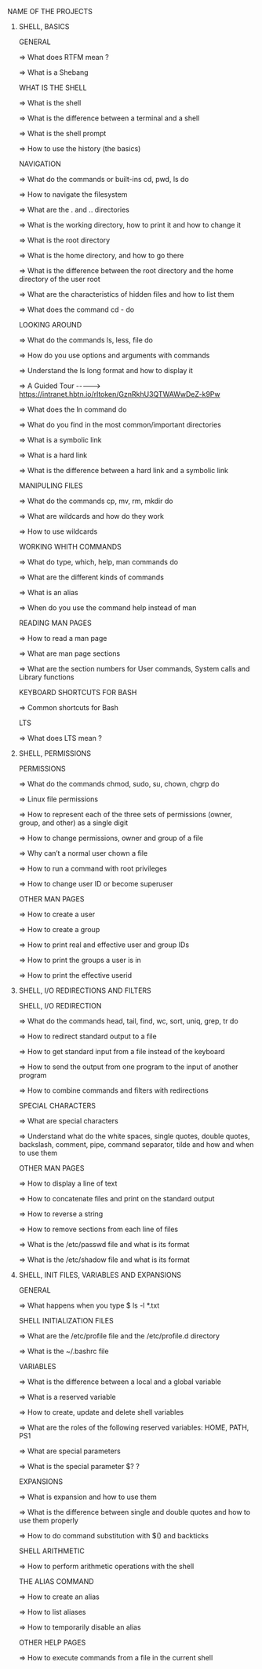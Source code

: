 NAME OF THE  PROJECTS


1. SHELL, BASICS

   GENERAL

      => What does RTFM mean ?

      => What is a Shebang


   WHAT IS THE SHELL

      => What is the shell

      => What is the difference between a terminal and a shell

      => What is the shell prompt

      => How to use the history (the basics)


   NAVIGATION

      => What do the commands or built-ins cd, pwd, ls do

      => How to navigate the filesystem

      => What are the . and .. directories

      => What is the working directory, how to print it and how to change it

      => What is the root directory

      => What is the home directory, and how to go there

      => What is the difference between the root directory and the home directory of the user root

      => What are the characteristics of hidden files and how to list them

      => What does the command cd - do


   LOOKING AROUND

      => What do the commands ls, less, file do

      => How do you use options and arguments with commands

      => Understand the ls long format and how to display it

      => A Guided Tour  ----->  https://intranet.hbtn.io/rltoken/GznRkhU3QTWAWwDeZ-k9Pw

      => What does the ln command do

      => What do you find in the most common/important directories

      => What is a symbolic link

      => What is a hard link

      => What is the difference between a hard link and a symbolic link


   MANIPULING FILES

      => What do the commands cp, mv, rm, mkdir do

      => What are wildcards and how do they work

      => How to use wildcards

   
   WORKING WHITH COMMANDS

      => What do type, which, help, man commands do 

      => What are the different kinds of commands

      => What is an alias

      => When do you use the command help instead of man


   READING MAN PAGES

      => How to read a man page

      => What are man page sections

      => What are the section numbers for User commands, System calls and Library functions


   KEYBOARD SHORTCUTS FOR BASH

      => Common shortcuts for Bash


   LTS

      => What does LTS mean ?





2. SHELL, PERMISSIONS

   PERMISSIONS

      => What do the commands chmod, sudo, su, chown, chgrp do
 
      => Linux file permissions

      => How to represent each of the three sets of permissions (owner, group, and other) as a single digit

      => How to change permissions, owner and group of a file

      => Why can’t a normal user chown a file

      => How to run a command with root privileges

      => How to change user ID or become superuser


   OTHER MAN PAGES

      => How to create a user

      => How to create a group

      => How to print real and effective user and group IDs

      => How to print the groups a user is in

      => How to print the effective userid





3. SHELL, I/O REDIRECTIONS AND FILTERS

   SHELL, I/O REDIRECTION

      => What do the commands head, tail, find, wc, sort, uniq, grep, tr do 

      => How to redirect standard output to a file

      => How to get standard input from a file instead of the keyboard

      => How to send the output from one program to the input of another program

      => How to combine commands and filters with redirections


   SPECIAL CHARACTERS

      => What are special characters

      => Understand what do the white spaces, single quotes, double quotes, backslash, comment, pipe, command separator, tilde and how and when to use them


   OTHER MAN PAGES

      => How to display a line of text

      => How to concatenate files and print on the standard output

      => How to reverse a string

      => How to remove sections from each line of files

      => What is the /etc/passwd file and what is its format

      => What is the /etc/shadow file and what is its format





4. SHELL, INIT FILES, VARIABLES AND EXPANSIONS

   GENERAL

      => What happens when you type $ ls -l *.txt


   SHELL INITIALIZATION FILES

      => What are the /etc/profile file and the /etc/profile.d directory

      => What is the ~/.bashrc file


   VARIABLES

      => What is the difference between a local and a global variable

      => What is a reserved variable

      => How to create, update and delete shell variables

      => What are the roles of the following reserved variables: HOME, PATH, PS1

      => What are special parameters

      => What is the special parameter $? ?


   EXPANSIONS

      => What is expansion and how to use them

      => What is the difference between single and double quotes and how to use them properly

      => How to do command substitution with $() and backticks


   SHELL ARITHMETIC

      => How to perform arithmetic operations with the shell


   THE ALIAS COMMAND

      => How to create an alias

      => How to list aliases

      => How to temporarily disable an alias


   OTHER HELP PAGES

      => How to execute commands from a file in the current shell

